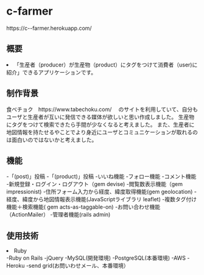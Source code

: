 <h1>c-farmer</h1>
https://c--farmer.herokuapp.com/

<h2>概要</h2>
<li>「生産者（producer）が生産物（product）にタグをつけて消費者（user)に紹介」できるアプリケーションです。</li>

<h2>制作背景</h2>
食べチョク　https://www.tabechoku.com/　
のサイトを利用していて、自分もユーザと生産者が互いに発信できる媒体が欲しいと思い作成しました。
生産物にタグをつけて検索できたら手間が少なくなると考えました。
また、生産者に地図情報を持たせるやことでより身近にユーザとコミュニケーションが取れるのは面白いのではないかと考えました。

<h2>機能</h2>
-「(post)」投稿
-「(product)」投稿
-いいね機能
-フォロー機能
-コメント機能
-新規登録・ログイン・ログアウト（gem devise)
-閲覧数表示機能（gem impressionist)
-住所フォーム入力から経度、緯度取得機能(gem geolocation)
-経度、緯度から地図情報表示機能(JavaScriptライブラリ leaflet)
-複数タグ付け機能＋検索機能( gem acts-as-taggable-on)
-お問い合わせ機能（ActionMailer）
-管理者機能(rails admin)

<h2>使用技術</h2>
<li>Ruby</li>
-Ruby on Rails
-jQuery
-MySQL(開発環境)
-PostgreSQL(本番環境)
-AWS
-Heroku
-send grid(お問いわせメール、本番環境）
